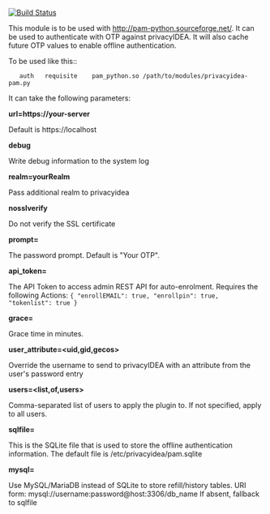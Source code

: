 [![Build Status](https://travis-ci.org/privacyidea/pam_python.svg?branch=master)](https://travis-ci.org/privacyidea/pam_python)

This module is to be used with http://pam-python.sourceforge.net/.
It can be used to authenticate with OTP against privacyIDEA. It will also
cache future OTP values to enable offline authentication.

To be used like this::

```
   auth   requisite    pam_python.so /path/to/modules/privacyidea-pam.py
```

It can take the following parameters:

**url=https://your-server**

   Default is https://localhost

**debug**

   Write debug information to the system log

**realm=yourRealm**

   Pass additional realm to privacyidea

**nosslverify**

   Do not verify the SSL certificate

**prompt=<Prompt>**

   The password prompt. Default is "Your OTP".

**api_token=<token>**

   The API Token to access admin REST API for auto-enrolment. Requires the following Actions:
   ``{ "enrollEMAIL": true, "enrollpin": true, "tokenlist": true }``

**grace=<time>**

   Grace time in minutes.

**user_attribute=<uid,gid,gecos>**

   Override the username to send to privacyIDEA with an attribute from the
   user's password entry

**users=<list,of,users>**

   Comma-separated list of users to apply the plugin to.
   If not specified, apply to all users.

**sqlfile=<file>**

   This is the SQLite file that is used to store the offline authentication
   information.
   The default file is /etc/privacyidea/pam.sqlite

**mysql=<uri>**

   Use MySQL/MariaDB instead of SQLite to store refill/history tables.
   URI form: mysql://username:password@host:3306/db_name
   If absent, fallback to sqlfile
